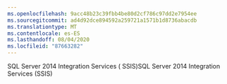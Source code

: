 ```yaml
---
ms.openlocfilehash: 9acc48b23c39fbb4be80d2cf786c97dd2e7954ee
ms.sourcegitcommit: ad4d92dce894592a259721a1571b1d8736abacdb
ms.translationtype: MT
ms.contentlocale: es-ES
ms.lasthandoff: 08/04/2020
ms.locfileid: "87663282"
---
```

<span data-ttu-id="cc90f-101">SQL Server 2014 Integration Services \( SSIS\)</span><span class="sxs-lookup"><span data-stu-id="cc90f-101">SQL Server 2014 Integration Services \(SSIS\)</span></span>
